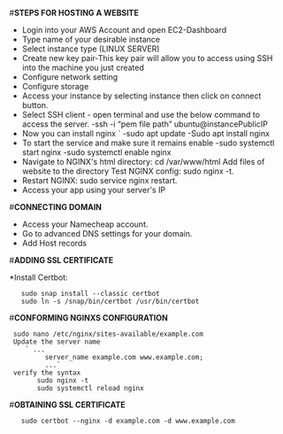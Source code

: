 #**STEPS FOR HOSTING A WEBSITE**

 * Login into your AWS Account and open EC2-Dashboard
 * Type name of your desirable instance
 * Select instance type (LINUX SERVER)
 * Create new key pair-This key pair will allow you to access using SSH into the machine you just created
 * Configure network setting
 * Configure storage
 * Access your instance by selecting instance then click on connect button.
 * Select SSH client - open terminal and use the below command to access the server.
    -ssh -i “pem file path” ubuntu@instancePublicIP
 * Now you can install nginx
  `  -sudo apt update
    -Sudo apt install nginx
 * To start the service and make sure it remains enable 
    -sudo systemctl start nginx
    -sudo systemctl enable nginx
 * Navigate to NGINX's html directory: cd /var/www/html
   Add files of website to the directory
   Test NGINX config: sudo nginx -t.
 * Restart NGINX: sudo service nginx restart.
 * Access your app using your server's IP
 
#**CONNECTING DOMAIN**

  * Access your Namecheap account.
  * Go to advanced DNS settings for your domain.
  * Add Host records
     

#**ADDING SSL CERTIFICATE**

  *Install Certbot:
     
       sudo snap install --classic certbot
       sudo ln -s /snap/bin/certbot /usr/bin/certbot
       
#**CONFORMING NGINXS CONFIGURATION**

     sudo nano /etc/nginx/sites-available/example.com
     Update the server name
        ` ...
             server_name example.com www.example.com;
             ...`
     verify the syntax
           sudo nginx -t
           sudo systemctl reload nginx
       
#**OBTAINING SSL CERTIFICATE**
 
       sudo certbot --nginx -d example.com -d www.example.com


























